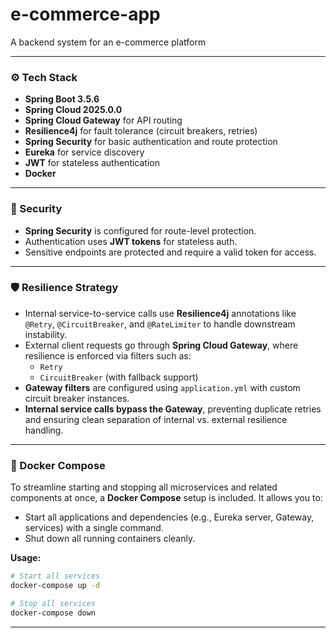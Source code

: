 # e-commerce-app

A backend system for an e-commerce platform

---

### ⚙️ Tech Stack

- **Spring Boot 3.5.6**
- **Spring Cloud 2025.0.0**
- **Spring Cloud Gateway** for API routing
- **Resilience4j** for fault tolerance (circuit breakers, retries)
- **Spring Security** for basic authentication and route protection
- **Eureka** for service discovery
- **JWT** for stateless authentication
- **Docker**

---

### 🔐 Security

- **Spring Security** is configured for route-level protection.
- Authentication uses **JWT tokens** for stateless auth.
- Sensitive endpoints are protected and require a valid token for access.

---

### 🛡️ Resilience Strategy

- Internal service-to-service calls use **Resilience4j** annotations like `@Retry`, `@CircuitBreaker`, and `@RateLimiter` to handle downstream instability.
- External client requests go through **Spring Cloud Gateway**, where resilience is enforced via filters such as:
  - `Retry`
  - `CircuitBreaker` (with fallback support)
- **Gateway filters** are configured using `application.yml` with custom circuit breaker instances.
- **Internal service calls bypass the Gateway**, preventing duplicate retries and ensuring clean separation of internal vs. external resilience handling.

---

### 🐳 Docker Compose

To streamline starting and stopping all microservices and related components at once, a **Docker Compose** setup is included. It allows you to:

- Start all applications and dependencies (e.g., Eureka server, Gateway, services) with a single command.
- Shut down all running containers cleanly.

**Usage:**

```bash
# Start all services
docker-compose up -d

# Stop all services
docker-compose down
```

---